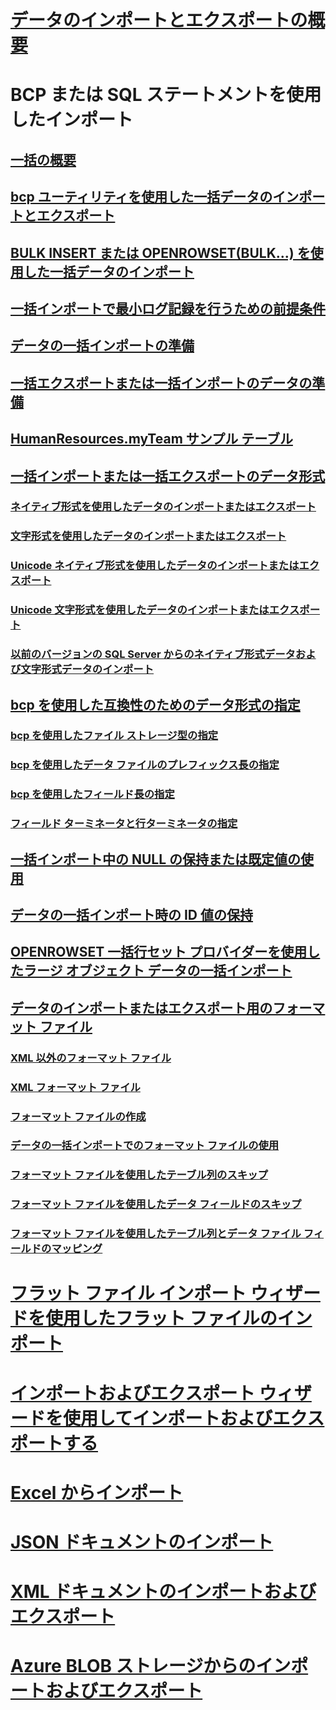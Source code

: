 # [データのインポートとエクスポートの概要](overview-import-export.md)
# BCP または SQL ステートメントを使用したインポート
## [一括の概要](bulk-import-and-export-of-data-sql-server.md)  
## [bcp ユーティリティを使用した一括データのインポートとエクスポート](import-and-export-bulk-data-by-using-the-bcp-utility-sql-server.md)  
## [BULK INSERT または OPENROWSET(BULK...) を使用した一括データのインポート](import-bulk-data-by-using-bulk-insert-or-openrowset-bulk-sql-server.md)  
## [一括インポートで最小ログ記録を行うための前提条件](prerequisites-for-minimal-logging-in-bulk-import.md)  
## [データの一括インポートの準備](prepare-to-bulk-import-data-sql-server.md)  
## [一括エクスポートまたは一括インポートのデータの準備](prepare-data-for-bulk-export-or-import-sql-server.md)  
## [HumanResources.myTeam サンプル テーブル](humanresources-myteam-sample-table-sql-server.md)  
## [一括インポートまたは一括エクスポートのデータ形式](data-formats-for-bulk-import-or-bulk-export-sql-server.md)  
### [ネイティブ形式を使用したデータのインポートまたはエクスポート](use-native-format-to-import-or-export-data-sql-server.md)  
### [文字形式を使用したデータのインポートまたはエクスポート](use-character-format-to-import-or-export-data-sql-server.md)  
### [Unicode ネイティブ形式を使用したデータのインポートまたはエクスポート](use-unicode-native-format-to-import-or-export-data-sql-server.md)  
### [Unicode 文字形式を使用したデータのインポートまたはエクスポート](use-unicode-character-format-to-import-or-export-data-sql-server.md)  
### [以前のバージョンの SQL Server からのネイティブ形式データおよび文字形式データのインポート](import-native-and-character-format-data-from-earlier-versions-of-sql-server.md)  
## [bcp を使用した互換性のためのデータ形式の指定](specify-data-formats-for-compatibility-when-using-bcp-sql-server.md)  
### [bcp を使用したファイル ストレージ型の指定](specify-file-storage-type-by-using-bcp-sql-server.md)  
### [bcp を使用したデータ ファイルのプレフィックス長の指定](specify-prefix-length-in-data-files-by-using-bcp-sql-server.md)  
### [bcp を使用したフィールド長の指定](specify-field-length-by-using-bcp-sql-server.md)  
### [フィールド ターミネータと行ターミネータの指定](specify-field-and-row-terminators-sql-server.md)  
## [一括インポート中の NULL の保持または既定値の使用](keep-nulls-or-use-default-values-during-bulk-import-sql-server.md)  
## [データの一括インポート時の ID 値の保持](keep-identity-values-when-bulk-importing-data-sql-server.md)  
## [OPENROWSET 一括行セット プロバイダーを使用したラージ オブジェクト データの一括インポート](bulk-import-large-object-data-with-openrowset-bulk-rowset-provider.md)  
## [データのインポートまたはエクスポート用のフォーマット ファイル](format-files-for-importing-or-exporting-data-sql-server.md)  
### [XML 以外のフォーマット ファイル](non-xml-format-files-sql-server.md)  
### [XML フォーマット ファイル](xml-format-files-sql-server.md)  
### [フォーマット ファイルの作成](create-a-format-file-sql-server.md)  
### [データの一括インポートでのフォーマット ファイルの使用](use-a-format-file-to-bulk-import-data-sql-server.md)  
### [フォーマット ファイルを使用したテーブル列のスキップ](use-a-format-file-to-skip-a-table-column-sql-server.md)  
### [フォーマット ファイルを使用したデータ フィールドのスキップ](use-a-format-file-to-skip-a-data-field-sql-server.md)  
### [フォーマット ファイルを使用したテーブル列とデータ ファイル フィールドのマッピング](use-a-format-file-to-map-table-columns-to-data-file-fields-sql-server.md)
# [フラット ファイル インポート ウィザードを使用したフラット ファイルのインポート](import-flat-file-wizard.md)
# [インポートおよびエクスポート ウィザードを使用してインポートおよびエクスポートする](../../integration-services/import-export-data/import-and-export-data-with-the-sql-server-import-and-export-wizard.md)
# [Excel からインポート](import-data-from-excel-to-sql.md) 
# [JSON ドキュメントのインポート](../json/import-json-documents-into-sql-server.md)
# [XML ドキュメントのインポートおよびエクスポート](examples-of-bulk-import-and-export-of-xml-documents-sql-server.md)  
# [Azure BLOB ストレージからのインポートおよびエクスポート](examples-of-bulk-access-to-data-in-azure-blob-storage.md)  
